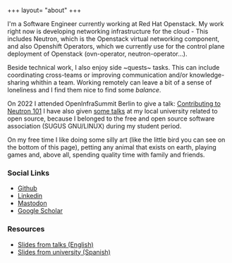 +++
layout= "about"
+++

I'm a Software Engineer currently working at Red Hat Openstack.
My work right now is developing networking infrastructure for the cloud - This 
includes Neutron, which is the Openstack virtual networking component, and
also Openshift Operators, which we currently use for the control plane deployment of
Openstack (ovn-operator, neutron-operator...).

Beside technical work, I also enjoy side ~quests~ tasks. This can include coordinating cross-teams
or improving communication and/or knowledge-sharing whithin a team. Working remotely can 
leave a bit of a sense of loneliness and I find them nice to find some *balance*.

On 2022 I attended OpenInfraSummit Berlin to give a talk: [Contributing to Neutron 101](https://www.youtube.com/watch?v=BkPVGYo5wco)
I have also given [some talks](https://nitter.net/sugus_etsii/status/1497285455234146311#m)
at my local university related to open source, because I belonged to the free and open
source software association (SUGUS GNU/LINUX) during my student period.

On my free time I like doing some silly art (like the little bird you can see on
the bottom of this page), petting any animal that exists on earth, playing games
and, above all, spending quality time with family and friends.

### Social Links

- [Github](https://github.com/elvgarrui)
- [Linkedin](https://www.linkedin.com/in/elvira-g-ruiz/)
- [Mastodon](https://mastodon.social/@dunareen) 
- [Google Scholar](https://scholar.google.com/citations?user=guYINIAAAAAJ&hl=en)

### Resources
- [Slides from talks (English)](https://github.com/elvgarrui/slides)
- [Slides from university (Spanish)](https://gitlab.com/sugus_gitlab/charlas/charla-intro-to-openstack/-/blob/main/de-que-estan-hechas-las-nubes.pdf)
